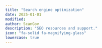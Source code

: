 ```yaml
---
title: "Search engine optimization"
date: 2025-01-01
modified: 
author: ScanGov
description: "SEO resources and support."
icon: "fa-solid fa-magnifying-glass"
lowercase: true
---
```


